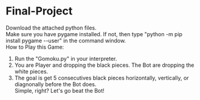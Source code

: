 # Final-Project
Download the attached python files. <br/>
Make sure you have pygame installed. If not, then type "python -m pip install pygame --user" in the command window. <br/>
How to Play this Game: <br/>
1. Run the "Gomoku.py" in your interpreter. <br/>
2. You are Player and dropping the black pieces. The Bot are dropping the white pieces.<br/>
3. The goal is get 5 consecutives black pieces horizontally, vertically, or diagnonally before the Bot does. <br/>
Simple, right? Let's go beat the Bot!
